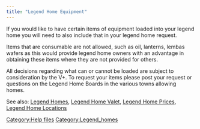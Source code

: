 ```yaml
---
title: "Legend Home Equipment"
---
```


If you would like to have certain items of equipment loaded into your
legend home you will need to also include that in your legend home
request.

Items that are consumable are not allowed, such as oil, lanterns, lembas
wafers as this would provide legend home owners with an advantage in
obtaining these items where they are not provided for others.

All decisions regarding what can or cannot be loaded are subject to
consideration by the V+. To request your items please post your request
or questions on the Legend Home Boards in the various towns allowing
homes.

See also: [Legend Homes](Legend_Homes "wikilink"), [Legend Home
Valet](Legend_Home_Valet "wikilink"), [Legend Home
Prices](Legend_Home_Prices "wikilink"), [Legend Home
Locations](Legend_Home_Locations "wikilink")

[Category:Help files](Category:Help_files "wikilink")
[Category:Legend_homes](Category:Legend_homes "wikilink")